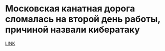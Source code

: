 # Московская канатная дорога сломалась на второй день работы, причиной назвали кибератаку 



[LINK](https://varlamov.ru/3197497.html)